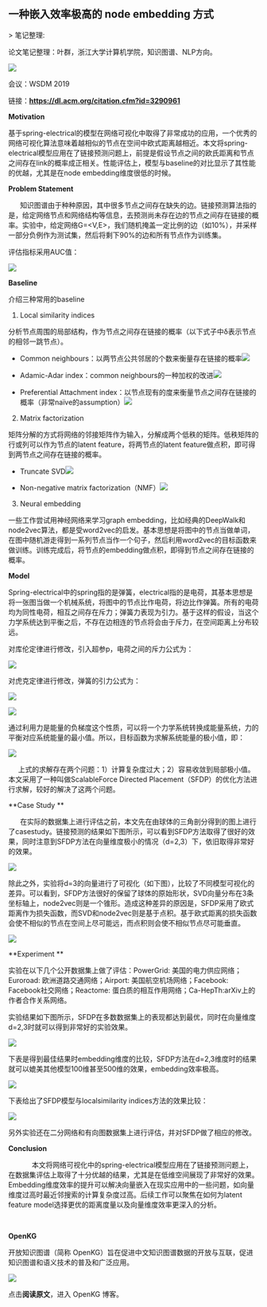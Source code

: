 
## 一种嵌入效率极高的 node embedding 方式

&gt; 笔记整理: 

论文笔记整理：叶群，浙江大学计算机学院，知识图谱、NLP方向。



![](img/一种嵌入效率极高的-node-embedding-方式.md_1.png)

会议：WSDM 2019

链接：**https://dl.acm.org/citation.cfm?id=3290961**

**Motivation**

基于spring-electrical的模型在网络可视化中取得了非常成功的应用，一个优秀的网络可视化算法意味着越相似的节点在空间中欧式距离越相近。本文将spring-electrical模型应用在了链接预测问题上，前提是假设节点之间的欧氏距离和节点之间存在link的概率成正相关。性能评估上，模型与baseline的对比显示了其性能的优越，尤其是在node embedding维度很低的时候。



**Problem Statement**

      知识图谱由于种种原因，其中很多节点之间存在缺失的边。链接预测算法指的是，给定网络节点和网络结构等信息，去预测尚未存在边的节点之间存在链接的概率。实验中，给定网络G=&lt;V,E&gt;，我们随机掩盖一定比例的边（如10%），并采样一部分负例作为测试集，然后将剩下90%的边和所有节点作为训练集。

评估指标采用AUC值：

![](img/一种嵌入效率极高的-node-embedding-方式.md_2.png)

**Baseline**

介绍三种常用的baseline

1. Local similarity indices

分析节点周围的局部结构，作为节点之间存在链接的概率（以下式子中δ表示节点的相邻一跳节点）。
- Common neighbours：以两节点公共邻居的个数来衡量存在链接的概率![](img/一种嵌入效率极高的-node-embedding-方式.md_3.png)

- Adamic-Adar index：common neighbours的一种加权的改进![](img/一种嵌入效率极高的-node-embedding-方式.md_4.png)

- Preferential Attachment index：以节点现有的度来衡量节点之间存在链接的概率（非常naïve的assumption）![](img/一种嵌入效率极高的-node-embedding-方式.md_5.png)


2. Matrix factorization

矩阵分解的方式将网络的邻接矩阵作为输入，分解成两个低秩的矩阵。低秩矩阵的行或列可以作为节点的latent feature，将两节点的latent feature做点积，即可得到两节点之间存在链接的概率。
- Truncate SVD![](img/一种嵌入效率极高的-node-embedding-方式.md_6.png)

- Non-negative matrix factorization（NMF）![](img/一种嵌入效率极高的-node-embedding-方式.md_7.png)


3. Neural embedding

一些工作尝试用神经网络来学习graph embedding，比如经典的DeepWalk和node2vec算法，都是受word2vec的启发。基本思想是将图中的节点当做单词，在图中随机游走得到一系列节点当作一个句子，然后利用word2vec的目标函数来做训练。训练完成后，将节点的embedding做点积，即得到节点之间存在链接的概率。



**Model**

Spring-electrical中的spring指的是弹簧，electrical指的是电荷，其基本思想是将一张图当做一个机械系统，将图中的节点比作电荷，将边比作弹簧。所有的电荷均为同性电荷，相互之间存在斥力；弹簧力表现为引力。基于这样的假设，当这个力学系统达到平衡之后，不存在边相连的节点将会由于斥力，在空间距离上分布较远。

对库伦定律进行修改，引入超参p，电荷之间的斥力公式为：

![](img/一种嵌入效率极高的-node-embedding-方式.md_8.png)



对虎克定律进行修改，弹簧的引力公式为：

![](img/一种嵌入效率极高的-node-embedding-方式.md_9.png)

![](img/一种嵌入效率极高的-node-embedding-方式.md_10.png)

通过利用力是能量的负梯度这个性质，可以将一个力学系统转换成能量系统，力的平衡对应系统能量的最小值。所以，目标函数为求解系统能量的极小值，即：

![](img/一种嵌入效率极高的-node-embedding-方式.md_11.png)



     上式的求解存在两个问题：1）计算复杂度过大；2）容易收敛到局部极小值。本文采用了一种叫做ScalableForce Directed Placement（SFDP）的优化方法进行求解，较好的解决了这两个问题。

**Case Study **

      在实际的数据集上进行评估之前，本文先在由球体的三角剖分得到的图上进行了casestudy。链接预测的结果如下图所示，可以看到SFDP方法取得了很好的效果，同时注意到SFDP方法在向量维度极小的情况（d=2,3）下，依旧取得非常好的效果。

![](img/一种嵌入效率极高的-node-embedding-方式.md_12.png)

除此之外，实验将d=3的向量进行了可视化（如下图），比较了不同模型可视化的差异。可以看到，SFDP方法很好的保留了球体的原始形状，SVD向量分布在3条坐标轴上，node2vec则是一个锥形。造成这种差异的原因是，SFDP采用了欧式距离作为损失函数，而SVD和node2vec则是基于点积。基于欧式距离的损失函数会使不相似的节点在空间上尽可能远，而点积则会使不相似节点尽可能垂直。



![](img/一种嵌入效率极高的-node-embedding-方式.md_13.png)

**Experiment **

实验在以下几个公开数据集上做了评估：PowerGrid: 美国的电力供应网络；Euroroad: 欧洲道路交通网络；Airport: 美国航空机场网络；Facebook:      Facebook社交网络；Reactome: 蛋白质的相互作用网络；Ca-HepTh:arXiv上的作者合作关系网络。

实验结果如下图所示，SFDP在多数数据集上的表现都达到最优，同时在向量维度d=2,3时就可以得到非常好的实验效果。

![](img/一种嵌入效率极高的-node-embedding-方式.md_14.png)

下表是得到最佳结果时embedding维度的比较，SFDP方法在d=2,3维度时的结果就可以媲美其他模型100维甚至500维的效果，embedding效率极高。

![](img/一种嵌入效率极高的-node-embedding-方式.md_15.png)

下表给出了SFDP模型与localsimilarity indices方法的效果比较：

![](img/一种嵌入效率极高的-node-embedding-方式.md_16.png)

另外实验还在二分网络和有向图数据集上进行评估，并对SFDP做了相应的修改。



**Conclusion**

            本文将网络可视化中的spring-electrical模型应用在了链接预测问题上，在数据集评估上取得了十分优越的结果，尤其是在低维空间展现了非常好的效果。Embedding维度效率的提升可以解决向量嵌入在现实应用中的一些问题，如向量维度过高时最近邻搜索的计算复杂度过高。后续工作可以聚焦在如何为latent feature model选择更优的距离度量以及向量维度效率更深入的分析。

 



**OpenKG**



开放知识图谱（简称 OpenKG）旨在促进中文知识图谱数据的开放与互联，促进知识图谱和语义技术的普及和广泛应用。

![](img/一种嵌入效率极高的-node-embedding-方式.md_17.jpeg)

点击**阅读原文**，进入 OpenKG 博客。
